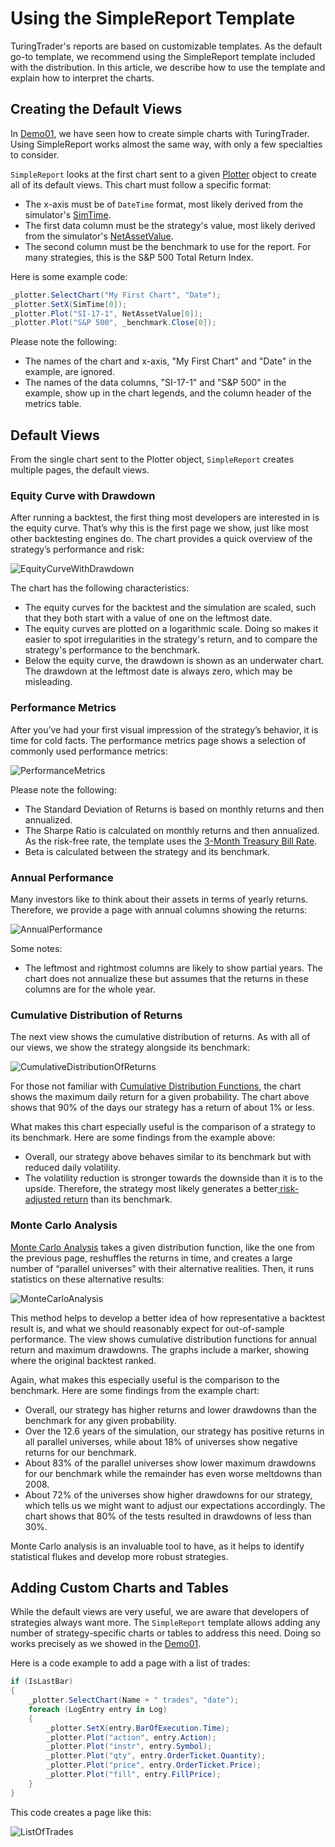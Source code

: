 # Using the SimpleReport Template

TuringTrader's reports are based on customizable templates. As the default go-to template, we recommend using the SimpleReport template included with the distribution. In this article, we describe how to use the template and explain how to interpret the charts.

## Creating the Default Views

In [Demo01](Demo01.md), we have seen how to create simple charts with TuringTrader. Using SimpleReport works almost the same way, with only a few specialties to consider.

`SimpleReport` looks at the first chart sent to a given [Plotter](xref:TuringTrader.Simulator.Plotter) object to create all of its default views. This chart must follow a specific format:

* The x-axis must be of `DateTime` format, most likely derived from the simulator's [SimTime](xref:TuringTrader.Simulator.SimulatorCore#TuringTrader_Simulator_SimulatorCore_SimTime).
* The first data column must be the strategy's value, most likely derived from the simulator's [NetAssetValue](xref:TuringTrader.Simulator.SimulatorCore#TuringTrader_Simulator_SimulatorCore_NetAssetValue).
* The second column must be the benchmark to use for the report. For many strategies, this is the S&P 500 Total Return Index.

Here is some example code:

```c#
_plotter.SelectChart("My First Chart", "Date");
_plotter.SetX(SimTime[0]);
_plotter.Plot("SI-17-1", NetAssetValue[0]);
_plotter.Plot("S&P 500", _benchmark.Close[0]);

```

Please note the following:

* The names of the chart and x-axis, "My First Chart" and "Date" in the example, are ignored.
* The names of the data columns, "SI-17-1" and "S&P 500" in the example, show up in the chart legends, and the column header of the metrics table.

## Default Views

From the single chart sent to the Plotter object, `SimpleReport` creates multiple pages, the default views.

### Equity Curve with Drawdown

After running a backtest, the first thing most developers are interested in is the equity curve. That’s why this is the first page we show, just like most other backtesting engines do. The chart provides a quick overview of the strategy’s performance and risk:

![EquityCurveWithDrawdown](../images/SimpleReport/EquityCurveWithDrawdown.jpg)

The chart has the following characteristics:

* The equity curves for the backtest and the simulation are scaled, such that they both start with a value of one on the leftmost date.
* The equity curves are plotted on a logarithmic scale. Doing so makes it easier to spot irregularities in the strategy's return, and to compare the strategy's performance to the benchmark.
* Below the equity curve, the drawdown is shown as an underwater chart. The drawdown at the leftmost date is always zero, which may be misleading.

### Performance Metrics

After you’ve had your first visual impression of the strategy’s behavior, it is time for cold facts. The performance metrics page shows a selection of commonly used performance metrics:

![PerformanceMetrics](../images/SimpleReport/PerformanceMetrics.jpg)

Please note the following:

* The Standard Deviation of Returns is based on monthly returns and then annualized.
* The Sharpe Ratio is calculated on monthly returns and then annualized. As the risk-free rate, the template uses the [3-Month Treasury Bill Rate](https://fred.stlouisfed.org/series/DTB3).
* Beta is calculated between the strategy and its benchmark.

### Annual Performance

Many investors like to think about their assets in terms of yearly returns. Therefore, we provide a page with annual columns showing the returns:

![AnnualPerformance](../images/SimpleReport/AnnualPerformance.jpg)

Some notes:

* The leftmost and rightmost columns are likely to show partial years. The chart does not annualize these but assumes that the returns in these columns are for the whole year.

### Cumulative Distribution of Returns

The next view shows the cumulative distribution of returns. As with all of our views, we show the strategy alongside its benchmark:

![CumulativeDistributionOfReturns](../images/SimpleReport/CumulativeDistributionOfReturns.jpg)

For those not familiar with [Cumulative Distribution Functions](https://en.wikipedia.org/wiki/Cumulative_distribution_function), the chart shows the maximum daily return for a given probability. The chart above shows that 90% of the days our strategy has a return of about 1% or less.

What makes this chart especially useful is the comparison of a strategy to its benchmark. Here are some findings from the example above:

- Overall, our strategy above behaves similar to its benchmark but with reduced daily volatility.
- The volatility reduction is stronger towards the downside than it is to the upside. Therefore, the strategy most likely generates a better[ risk-adjusted return](https://en.wikipedia.org/wiki/Sharpe_ratio) than its benchmark.

### Monte Carlo Analysis

[Monte Carlo Analysis](https://en.wikipedia.org/wiki/Monte_Carlo_method) takes a given distribution function, like the one from the previous page, reshuffles the returns in time, and creates a large number of “parallel universes” with their alternative realities. Then, it runs statistics on these alternative results:

![MonteCarloAnalysis](../images/SimpleReport/MonteCarloAnalysis.jpg)

This method helps to develop a better idea of how representative a backtest result is, and what we should reasonably expect for out-of-sample performance. The view shows cumulative distribution functions for annual return and maximum drawdowns. The graphs include a marker, showing where the original backtest ranked.

Again, what makes this especially useful is the comparison to the benchmark. Here are some findings from the example chart:

- Overall, our strategy has higher returns and lower drawdowns than the benchmark for any given probability.
- Over the 12.6 years of the simulation, our strategy has positive returns in all parallel universes, while about 18% of universes show negative returns for our benchmark.
- About 83% of the parallel universes show lower maximum drawdowns for our benchmark while the remainder has even worse meltdowns than 2008.
- About 72% of the universes show higher drawdowns for our strategy, which tells us we might want to adjust our expectations accordingly. The chart shows that 80% of the tests resulted in drawdowns of less than 30%.

Monte Carlo analysis is an invaluable tool to have, as it helps to identify statistical flukes and develop more robust strategies.

## Adding Custom Charts and Tables

While the default views are very useful, we are aware that developers of strategies always want more. The `SimpleReport` template allows adding any number of strategy-specific charts or tables to address this need. Doing so works precisely as we showed in the [Demo01](Demo01.md).

Here is a code example to add a page with a list of trades:

```c#
if (IsLastBar)
{
    _plotter.SelectChart(Name + " trades", "date");
    foreach (LogEntry entry in Log)
    {
        _plotter.SetX(entry.BarOfExecution.Time);
        _plotter.Plot("action", entry.Action);
        _plotter.Plot("instr", entry.Symbol);
        _plotter.Plot("qty", entry.OrderTicket.Quantity);
        _plotter.Plot("price", entry.OrderTicket.Price);
        _plotter.Plot("fill", entry.FillPrice);
    }
}
```

This code creates a page like this:

![ListOfTrades](../images/SimpleReport/ListOfTrades.jpg)